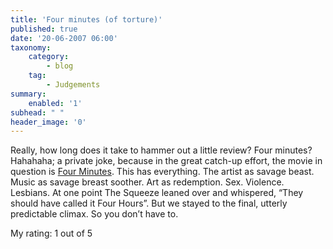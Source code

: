 ```yaml
---
title: 'Four minutes (of torture)'
published: true
date: '20-06-2007 06:00'
taxonomy:
    category:
        - blog
    tag:
        - Judgements
summary:
    enabled: '1'
subhead: " "
header_image: '0'
---
```


Really, how long does it take to hammer out a little review? Four minutes? Hahahaha; a private joke, because in the great catch-up effort, the movie in question is [Four Minutes](http://imdb.com/title/tt0461694/). This has everything. The artist as savage beast. Music as savage breast soother. Art as redemption. Sex. Violence. Lesbians. At one point The Squeeze leaned over and whispered, “They should have called it Four Hours”. But we stayed to the final, utterly predictable climax. So you don’t have to. 

My rating: 1 out of 5
